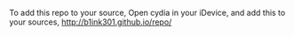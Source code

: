 To add this repo to your source, Open cydia in your iDevice, and add this to your sources,
http://b1ink301.github.io/repo/
